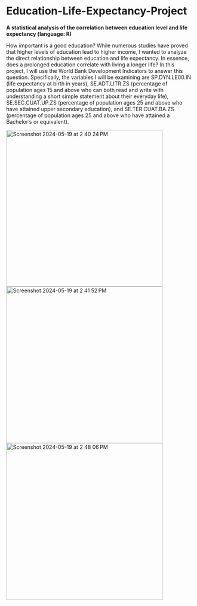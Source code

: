 # Education-Life-Expectancy-Project
**A statistical analysis of the correlation between education level and life expectancy (language: R)**

How important is a good education? While numerous studies have proved that higher levels of education lead to higher income, I wanted to analyze the direct relationship between education and life expectancy. In essence, does a prolonged education correlate with living a longer life? In this project, I will use the World Bank Development Indicators to answer this question. Specifically, the variables I will be examining are SP.DYN.LE00.IN (life expectancy at birth in years), SE.ADT.LITR.ZS (percentage of population ages 15 and above who can both read and write with understanding a short simple statement about their everyday life), SE.SEC.CUAT.UP.ZS (percentage of population ages 25 and above who have attained upper secondary education), and SE.TER.CUAT.BA.ZS (percentage of population ages 25 and above who have attained a Bachelor’s or equivalent).

<img width="419" alt="Screenshot 2024-05-19 at 2 40 24 PM" src="https://github.com/Brian25Git/Education-Life-Expectancy-Project/assets/109079456/0a5ed7c4-1d8c-42e4-aaa7-e517fa16608c">
<img width="419" alt="Screenshot 2024-05-19 at 2 41 52 PM" src="https://github.com/Brian25Git/Education-Life-Expectancy-Project/assets/109079456/4261e687-d953-421c-ba8b-922b7dc3c767">
<img width="420" alt="Screenshot 2024-05-19 at 2 48 06 PM" src="https://github.com/Brian25Git/Education-Life-Expectancy-Project/assets/109079456/590801db-ee1b-488f-aee8-417af832a11b">
